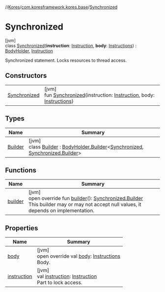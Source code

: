 //[Kores](../../../index.md)/[com.koresframework.kores.base](../index.md)/[Synchronized](index.md)

# Synchronized

[jvm]\
class [Synchronized](index.md)(**instruction**: [Instruction](../../com.koresframework.kores/-instruction/index.md), **body**: [Instructions](../../com.koresframework.kores/-instructions/index.md)) : [BodyHolder](../-body-holder/index.md), [Instruction](../../com.koresframework.kores/-instruction/index.md)

Synchronized statement. Locks resources to thread access.

## Constructors

| | |
|---|---|
| [Synchronized](-synchronized.md) | [jvm]<br>fun [Synchronized](-synchronized.md)(instruction: [Instruction](../../com.koresframework.kores/-instruction/index.md), body: [Instructions](../../com.koresframework.kores/-instructions/index.md)) |

## Types

| Name | Summary |
|---|---|
| [Builder](-builder/index.md) | [jvm]<br>class [Builder](-builder/index.md) : [BodyHolder.Builder](../-body-holder/-builder/index.md)<[Synchronized](index.md), [Synchronized.Builder](-builder/index.md)> |

## Functions

| Name | Summary |
|---|---|
| [builder](builder.md) | [jvm]<br>open override fun [builder](builder.md)(): [Synchronized.Builder](-builder/index.md)<br>This builder may or may not accept null values, it depends on implementation. |

## Properties

| Name | Summary |
|---|---|
| [body](body.md) | [jvm]<br>open override val [body](body.md): [Instructions](../../com.koresframework.kores/-instructions/index.md)<br>Body. |
| [instruction](instruction.md) | [jvm]<br>val [instruction](instruction.md): [Instruction](../../com.koresframework.kores/-instruction/index.md)<br>Part to lock access. |

